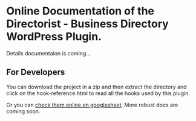 # Online Documentation of the Directorist - Business Directory WordPress Plugin.

Details documentaion is coming...

## For Developers
You can download the project in a zip and then extract the directory and click on the hook-reference.html to read all the hooks used by this plugin.

Or you can [check them online on googlesheet](https://docs.google.com/spreadsheets/d/1y8fKLpXDmqNkcZ9ktIwhYD65iRGyUAbSoAmxJDlZtFg/edit?usp=sharing). More robust docs are coming soon.

